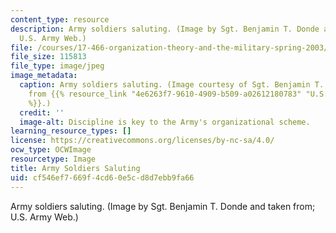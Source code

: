 ```yaml
---
content_type: resource
description: Army soldiers saluting. (Image by Sgt. Benjamin T. Donde and taken from;
  U.S. Army Web.)
file: /courses/17-466-organization-theory-and-the-military-spring-2003/cf546ef7669f4cd60e5cd8d7ebb9fa66_17-466s03.jpg
file_size: 115813
file_type: image/jpeg
image_metadata:
  caption: Army soldiers saluting. (Image courtesy of Sgt. Benjamin T. Donde and taken
    from {{% resource_link "4e6263f7-9610-4909-b509-a02612180783" "U.S. Army Web"
    %}}.)
  credit: ''
  image-alt: Discipline is key to the Army's organizational scheme.
learning_resource_types: []
license: https://creativecommons.org/licenses/by-nc-sa/4.0/
ocw_type: OCWImage
resourcetype: Image
title: Army Soldiers Saluting
uid: cf546ef7-669f-4cd6-0e5c-d8d7ebb9fa66
---
```

Army soldiers saluting. (Image by Sgt. Benjamin T. Donde and taken from; U.S. Army Web.)